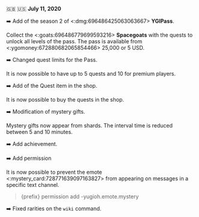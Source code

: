🇬🇧 🇺🇸 **July 11, 2020**

➡️ Add of the season 2 of <:dmg:696486425063063667> **YGIPass**.

Collect the <:goats:696486779699593216> **Spacegoats** with the quests to unlock all levels of the pass. The pass is available from <:ygomoney:672880682065854466> 25,000 or 5 USD.

➡️ Changed quest limits for the Pass.

It is now possible to have up to 5 quests and 10 for premium players.

➡️ Add of the Quest item in the shop.

It is now possible to buy the quests in the shop.

➡️ Modification of mystery gifts.

Mystery gifts now appear from shards. The interval time is reduced between 5 and 10 minutes.

➡️ Add achievement.

➡️ Add permission

It is now possible to prevent the emote <:mystery_card:728771639097163827> from appearing on messages in a specific text channel.

> {prefix} permission add -yugioh.emote.mystery

➡️ Fixed rarities on the `wiki` command.